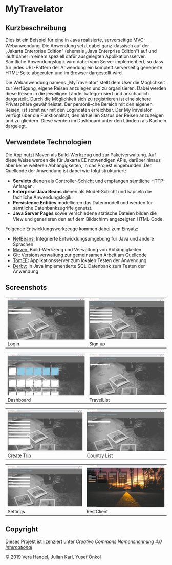 MyTravelator
=========================

Kurzbeschreibung
----------------

Dies ist ein Beispiel für eine in Java realisierte, serverseitige MVC-Webanwendung.
Die Anwendung setzt dabei ganz klassisch auf der „Jakarta Enterprise Edition”
(ehemals „Java Enterprise Edition“) auf und läuft daher in einem speziell dafür
ausgelegten Applikationsserver. Sämtliche Anwendungslogik wird dabei vom Server
implementiert, so dass für jedes URL-Pattern der Anwendung ein komplett serverseitig
generierte HTML-Seite abgerufen und im Browser dargestellt wird.

Die Webanwendung namens „MyTravelator“ stellt dem User die Möglichkeit zur Verfügung, 
eigene Reisen anzulegen und zu organisieren. Dabei werden diese Reisen in die 
jeweiligen Länder katego-risiert und anschaulich dargestellt.
Durch die Möglichkeit sich zu registrieren ist eine sichere Privatsphäre gewährleistet. 
Der persönli-che Bereich mit den eigenen Reisen, ist somit nur mit den Logindaten 
erreichbar. Der MyTravelator verfügt über die Funktionalität, den aktuellen Status 
der Reisen anzuzeigen und zu gliedern. Diese werden im Dashboard unter den Ländern 
als Kacheln dargelegt. 


Verwendete Technologien
-----------------------

Die App nutzt Maven als Build-Werkzeug und zur Paketverwaltung. Auf diese Weise
werden die für Jakarta EE notwendigen APIs, darüber hinaus aber keine weiteren
Abhängigkeiten, in das Projekt eingebunden. Der Quellcode der Anwendung ist dabei
wie folgt strukturiert:

 * **Servlets** dienen als Controller-Schicht und empfangen sämtliche HTTP-Anfragen.
 * **Enterprise Java Beans** dienen als Model-Schicht und kapseln die fachliche Anwendungslogik.
 * **Persistence Entities** modellieren das Datenmodell und werden für sämtliche Datenbankzugriffe genutzt.
 * **Java Server Pages** sowie verschiedene statische Dateien bilden die View und generieren den
   auf dem Bildschirm angezeigten HTML-Code.

Folgende Entwicklungswerkzeuge kommen dabei zum Einsatz:

 * [NetBeans:](https://netbeans.apache.org/) Integrierte Entwicklungsumgebung für Java und andere Sprachen
 * [Maven:](https://maven.apache.org/) Build-Werkzeug und Verwaltung von Abhängigkeiten
 * [Git:](https://git-scm.com/") Versionsverwaltung zur gemeinsamen Arbeit am Quellcode
 * [TomEE:](https://tomee.apache.org/) Applikationsserver zum lokalen Testen der Anwendung
 * [Derby:](https://db.apache.org/derby/) In Java implementierte SQL-Datenbank zum Testen der Anwendung

Screenshots
-----------

<table style="max-width: 100%;">
    <tr>
        <td>
            <a href="Login.PNG">
                <img src="Login.PNG" style="display: block; width: 100%;" />
            </a>
        </td>
        <td>
            <a href="SignUp.PNG">
                <img src="SignUp.PNG" style="display: block; width: 100%;" />
            </a>
        </td>
    </tr>
    <tr>
        <td>
            Login
        </td>
        <td>
            Sign up
        </td>
    </tr>
</table>

<table style="max-width: 100%;">
    <tr>
        <td>
            <a href="Dashboard.PNG">
                <img src="Dashboard.PNG" style="display: block; width: 100%;" />
            </a>
        </td>
        <td>
            <a href="TravelList.PNG">
                <img src="TravelList.PNG" style="display: block; width: 100%;" />
            </a>
        </td>
    </tr>
    <tr>
        <td>
            Dashboard
        </td>
        <td>
            TravelList
        </td>
    </tr>
</table>

<table style="max-width: 100%;">
    <tr>
        <td>
            <a href="CreateTrip.PNG">
                <img src="CreateTrip.PNG" style="display: block; width: 100%;" />
            </a>
        </td>
        <td>
            <a href="CountryList.PNG">
                <img src="CountryList.PNG" style="display: block; width: 100%;" />
            </a>
        </td>
    </tr>
    <tr>
        <td>
            Create Trip
        </td>
        <td>
            Country List
        </td>
    </tr>
</table>

<table style="max-width: 100%;">
    <tr>
        <td>
            <a href="Settings.PNG">
                <img src="Settings.PNG" style="display: block; width: 100%;" />
            </a>
        </td>
		<td>
            <a href="RestClient.PNG">
                <img src="RestClient.PNG" style="display: block; width: 100%;" />
            </a>
        </td>
    </tr>
    <tr>
        <td>
            Settings
        </td>
		<td>
            RestClient
        </td>
    </tr>
</table>

Copyright
---------

Dieses Projekt ist lizenziert unter
[_Creative Commons Namensnennung 4.0 International_](http://creativecommons.org/licenses/by/4.0/)

© 2019 Vera Handel, Julian Karl, Yusef Önkol <br/>